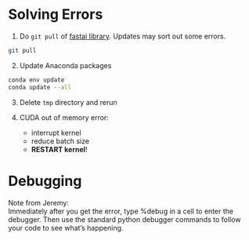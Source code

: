 # Solving Errors

1.  Do `git pull` of [fastai library](https://github.com/fastai/fastai).  Updates may sort out some errors.
```bash
git pull
```

2.  Update Anaconda packages
```bash
conda env update
conda update --all 
```

3.  Delete `tmp` directory and rerun  

4.  CUDA out of memory error:  
    - interrupt kernel
    - reduce batch size
    - **RESTART kernel**!

# Debugging
Note from Jeremy:  
Immediately after you get the error, type %debug in a cell to enter the debugger. Then use the standard python debugger commands to follow your code to see what’s happening. 
